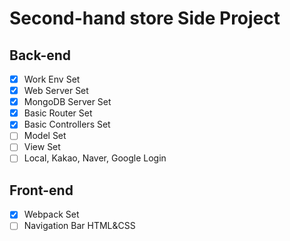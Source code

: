 # Second-hand store Side Project

## Back-end
- [x] Work Env Set
- [x] Web Server Set
- [x] MongoDB Server Set
- [x] Basic Router Set
- [x] Basic Controllers Set
- [ ] Model Set
- [ ] View Set
- [ ] Local, Kakao, Naver, Google Login
## Front-end
- [x] Webpack Set
- [ ] Navigation Bar HTML&CSS